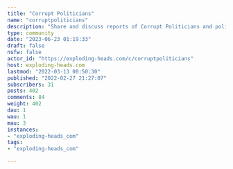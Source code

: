 ```yaml
---
title: "Corrupt Politicians" 
name: "corruptpoliticians"
description: "Share and discuss reports of Corrupt Politicians and political practices."
type: community
date: "2023-06-23 01:19:33"
draft: false
nsfw: false
actor_id: "https://exploding-heads.com/c/corruptpoliticians"
host: exploding-heads.com
lastmod: "2022-03-13 00:50:30"
published: "2022-02-27 21:27:07"
subscribers: 31
posts: 402
comments: 84
weight: 402
dau: 1
wau: 1
mau: 3
instances:
- "exploding-heads_com"
tags: 
- "exploding-heads_com"

---
```

